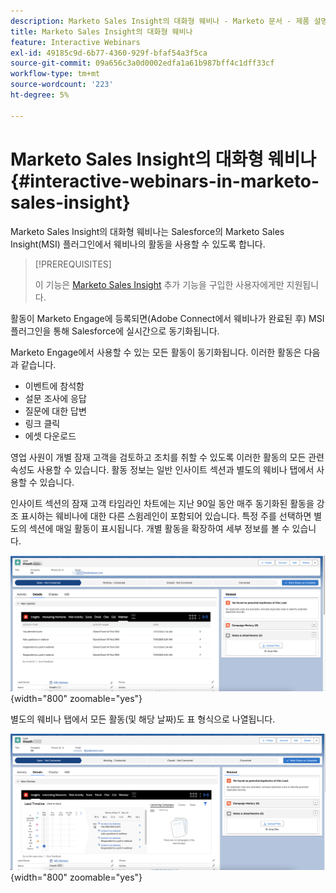 ```yaml
---
description: Marketo Sales Insight의 대화형 웨비나 - Marketo 문서 - 제품 설명서
title: Marketo Sales Insight의 대화형 웨비나
feature: Interactive Webinars
exl-id: 49185c9d-6b77-4360-929f-bfaf54a3f5ca
source-git-commit: 09a656c3a0d0002edfa1a61b987bff4c1dff33cf
workflow-type: tm+mt
source-wordcount: '223'
ht-degree: 5%

---
```


# Marketo Sales Insight의 대화형 웨비나 {#interactive-webinars-in-marketo-sales-insight}

Marketo Sales Insight의 대화형 웨비나는 Salesforce의 Marketo Sales Insight(MSI) 플러그인에서 웨비나의 활동을 사용할 수 있도록 합니다.

>[!PREREQUISITES]
>
>이 기능은 [Marketo Sales Insight](https://business.adobe.com/products/marketo/sales-intelligence-engagement.html) 추가 기능을 구입한 사용자에게만 지원됩니다.

활동이 Marketo Engage에 등록되면(Adobe Connect에서 웨비나가 완료된 후) MSI 플러그인을 통해 Salesforce에 실시간으로 동기화됩니다.

Marketo Engage에서 사용할 수 있는 모든 활동이 동기화됩니다. 이러한 활동은 다음과 같습니다.

* 이벤트에 참석함
* 설문 조사에 응답
* 질문에 대한 답변
* 링크 클릭
* 에셋 다운로드

영업 사원이 개별 잠재 고객을 검토하고 조치를 취할 수 있도록 이러한 활동의 모든 관련 속성도 사용할 수 있습니다. 활동 정보는 일반 인사이트 섹션과 별도의 웨비나 탭에서 사용할 수 있습니다.

인사이트 섹션의 잠재 고객 타임라인 차트에는 지난 90일 동안 매주 동기화된 활동을 강조 표시하는 웨비나에 대한 다른 스윔레인이 포함되어 있습니다. 특정 주를 선택하면 별도의 섹션에 매일 활동이 표시됩니다. 개별 활동을 확장하여 세부 정보를 볼 수 있습니다.

![](assets/interactive-webinars-in-marketo-sales-insight-1.png){width="800" zoomable="yes"}

별도의 웨비나 탭에서 모든 활동(및 해당 날짜)도 표 형식으로 나열됩니다.

![](assets/interactive-webinars-in-marketo-sales-insight-2.png){width="800" zoomable="yes"}
